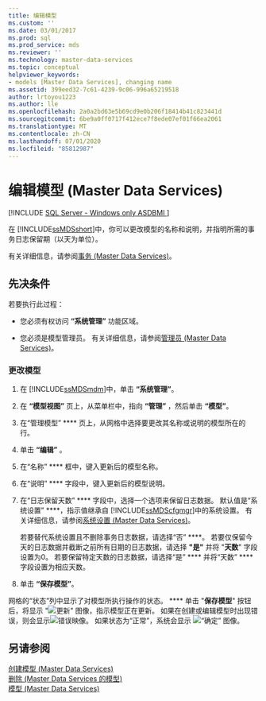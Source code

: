 ```yaml
---
title: 编辑模型
ms.custom: ''
ms.date: 03/01/2017
ms.prod: sql
ms.prod_service: mds
ms.reviewer: ''
ms.technology: master-data-services
ms.topic: conceptual
helpviewer_keywords:
- models [Master Data Services], changing name
ms.assetid: 399eed32-7c61-4239-9c06-996a65219518
author: lrtoyou1223
ms.author: lle
ms.openlocfilehash: 2a0a2bd63e5b69cd9e0b206f18414b41c823441d
ms.sourcegitcommit: 6be9a0ff0717f412ece7f8ede07ef01f66ea2061
ms.translationtype: MT
ms.contentlocale: zh-CN
ms.lasthandoff: 07/01/2020
ms.locfileid: "85812987"
---
```

# <a name="edit-model-master-data-services"></a>编辑模型 (Master Data Services)

[!INCLUDE [SQL Server - Windows only ASDBMI  ](../includes/applies-to-version/sql-windows-only-asdbmi.md)]

  在 [!INCLUDE[ssMDSshort](../includes/ssmdsshort-md.md)]中，你可以更改模型的名称和说明，并指明所需的事务日志保留期（以天为单位）。  
  
 有关详细信息，请参阅[事务 (Master Data Services)](../master-data-services/transactions-master-data-services.md)。  
  
## <a name="prerequisites"></a>先决条件  
 若要执行此过程：  
  
-   您必须有权访问 **“系统管理”** 功能区域。  
  
-   您必须是模型管理员。 有关详细信息，请参阅[管理员 &#40;Master Data Services&#41;](../master-data-services/administrators-master-data-services.md)。  
  
### <a name="to-change-a-model"></a>更改模型  
  
1.  在 [!INCLUDE[ssMDSmdm](../includes/ssmdsmdm-md.md)]中，单击 **“系统管理”**。  
  
2.  在 **“模型视图”** 页上，从菜单栏中，指向 **“管理”** ，然后单击 **“模型”**。  
  
3.  在“管理模型” **** 页上，从网格中选择要更改其名称或说明的模型所在的行。  
  
4.  单击 **“编辑”** 。  
  
5.  在“名称” **** 框中，键入更新后的模型名称。  
  
6.  在“说明” **** 字段中，键入更新后的模型说明。  
  
7.  在“日志保留天数” **** 字段中，选择一个选项来保留日志数据。 默认值是“系统设置” ****，指示值继承自 [!INCLUDE[ssMDScfgmgr](../includes/ssmdscfgmgr-md.md)]中的系统设置。 有关详细信息，请参阅[系统设置 (Master Data Services)](../master-data-services/system-settings-master-data-services.md)。  
  
     若要替代系统设置且不删除事务日志数据，请选择“否” ****。 若要仅保留今天的日志数据并截断之前所有日期的日志数据，请选择 **"是"** 并将 "**天数**" 字段设置为0。 若要保留特定天数的日志数据，请选择“是” **** 并将“天数” **** 字段设置为相应天数。  
  
8.  单击 **“保存模型”**。  
  
 网格的“状态”列中显示了对模型所执行操作的状态。 **** 单击 "**保存模型**" 按钮后，将显示 "![更新](../master-data-services/media/mds-model-status-updating.png "更新")" 图像，指示模型正在更新。 如果在创建或编辑模型时出现错误，则会显示![错误](../master-data-services/media/mds-model-status-error.png "错误")映像。 如果状态为“正常”，系统会显示 ![“确定”](../master-data-services/media/mds-model-status-ok.png "确定") 图像。  
  
## <a name="see-also"></a>另请参阅  
 [创建模型 &#40;Master Data Services&#41;](../master-data-services/create-a-model-master-data-services.md)   
 [删除 &#40;Master Data Services 的模型&#41;](../master-data-services/delete-a-model-master-data-services.md)   
 [模型 (Master Data Services)](../master-data-services/models-master-data-services.md)  
  
  
